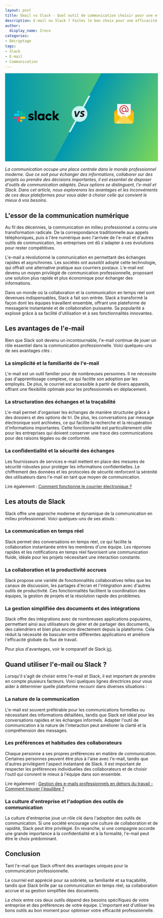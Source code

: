 ```yaml
---
layout: post
title: Email vs Slack - Quel outil de communication choisir pour une efficacité professionnelle maximale ?
description: E-mail ou Slack ? Faites le bon choix pour une efficacité maximale. Découvrez leurs avantages et inconvénients. 
author:
  display_name: Iroco
categories:
- Décryptage
tags:
- Slack
- E-mail
- Communication
---
```

![Illustration de l'article](/images/email-vs-slack/Slack-vs-mail.png)

*La communication occupe une place centrale dans le monde professionnel moderne. Que ce soit pour échanger des informations, collaborer sur des projets ou prendre des décisions importantes, il est essentiel de disposer d'outils de communication adaptés. Deux options se distinguent, l'e-mail et Slack. Dans cet article, nous explorerons les avantages et les inconvénients de ces deux plateformes pour vous aider à choisir celle qui convient le mieux à vos besoins.*

## L'essor de la communication numérique

Au fil des décennies, la communication en milieu professionnel a connu une transformation radicale. De la correspondance traditionnelle aux appels téléphoniques, puis à l'ère numérique avec l'arrivée de l'e-mail et d'autres outils de communication, les entreprises ont dû s'adapter à ces évolutions pour rester compétitives.

L'e-mail a révolutionné la communication en permettant des échanges rapides et asynchrones. Les sociétés ont aussitôt adopté cette technologie, qui offrait une alternative pratique aux courriers postaux. L'e-mail est devenu un moyen privilégié de communication professionnelle, proposant une solution plus rapide et plus économique pour échanger des informations.

Dans un monde où la collaboration et la communication en temps réel sont devenues indispensables, Slack a fait son entrée. Slack a transformé la façon dont les équipes travaillent ensemble, offrant une plateforme de messagerie instantanée et de collaboration puissante. Sa popularité a explosé grâce à sa facilité d'utilisation et à ses fonctionnalités innovantes.

## Les avantages de l'e-mail

Bien que Slack soit devenu un incontournable, l'e-mail continue de jouer un rôle essentiel dans la communication professionnelle. Voici quelques-uns de ses avantages clés :

### La simplicité et la familiarité de l'e-mail

L'e-mail est un outil familier pour de nombreuses personnes. Il ne nécessite pas d'apprentissage complexe, ce qui facilite son adoption par les employés. De plus, le courriel est accessible à partir de divers appareils, offrant une flexibilité optimale pour les professionnels en déplacement.

### La structuration des échanges et la traçabilité

L'e-mail permet d'organiser les échanges de manière structurée grâce à des dossiers et des options de tri. De plus, les conversations par message électronique sont archivées, ce qui facilite la recherche et la récupération d'informations importantes. Cette fonctionnalité est particulièrement utile pour les entreprises qui doivent conserver une trace des communications pour des raisons légales ou de conformité.

### La confidentialité et la sécurité des échanges

Les fournisseurs de services e-mail mettent en place des mesures de sécurité robustes pour protéger les informations confidentielles. Le chiffrement des données et les protocoles de sécurité renforcent la sérénité des utilisateurs dans l'e-mail en tant que moyen de communication.

Lire également : [Comment fonctionne le courrier électronique ?](https://blog.iroco.co/comment-fonctionne-le-courrier-%C3%A9lectronique/)

## Les atouts de Slack

Slack offre une approche moderne et dynamique de la communication en milieu professionnel. Voici quelques-uns de ses atouts :

### La communication en temps réel

Slack permet des conversations en temps réel, ce qui facilite la collaboration instantanée entre les membres d'une équipe. Les réponses rapides et les notifications en temps réel favorisent une communication fluide, idéale pour les projets nécessitant une interaction constante.

### La collaboration et la productivité accrues

Slack propose une variété de fonctionnalités collaboratives telles que les canaux de discussion, les partages d'écran et l'intégration avec d'autres outils de productivité. Ces fonctionnalités facilitent la coordination des équipes, la gestion de projets et la résolution rapide des problèmes.

### La gestion simplifiée des documents et des intégrations

Slack offre des intégrations avec de nombreuses applications populaires, permettant ainsi aux utilisateurs de gérer et de partager des documents, des calendriers et bien plus encore directement depuis la plateforme. Cela réduit la nécessité de basculer entre différentes applications et améliore l'efficacité globale du flux de travail.

Pour plus d'avantages, voir le comparatif de Slack [ici](https://slack.com/intl/fr-fr/why/slack-vs-email).

## Quand utiliser l'e-mail ou Slack ? 

Lorsqu'il s'agit de choisir entre l'e-mail et Slack, il est important de prendre en compte plusieurs facteurs. Voici quelques lignes directrices pour vous aider à déterminer quelle plateforme recourir dans diverses situations :

### La nature de la communication

L'e-mail est souvent préférable pour les communications formelles ou nécessitant des informations détaillées, tandis que Slack est idéal pour les conversations rapides et les échanges informels. Adapter l'outil de communication à la nature de l'interaction peut améliorer la clarté et la compréhension des messages.

### Les préférences et habitudes des collaborateurs

Chaque personne a ses propres préférences en matière de communication. Certaines personnes peuvent être plus à l'aise avec l'e-mail, tandis que d'autres privilégient l'aspect instantané de Slack. Il est important de respecter les préférences individuelles des collaborateurs et de choisir l'outil qui convient le mieux à l'équipe dans son ensemble.

Lire également : [Gestion des e-mails professionnels en dehors du travail - Comment trouver l'équilibre ?](https://blog.iroco.co/mail-dehors-travail/)

### La culture d'entreprise et l'adoption des outils de communication

La culture d'entreprise joue un rôle clé dans l'adoption des outils de communication. Si une société encourage une culture de collaboration et de rapidité, Slack peut être privilégié. En revanche, si une compagnie accorde une grande importance à la confidentialité et à la formalité, l'e-mail peut être le choix prédominant.

## Conclusion

Tant l'e-mail que Slack offrent des avantages uniques pour la communication professionnelle. 

Le courriel est apprécié pour sa sobriété, sa familiarité et sa traçabilité, tandis que Slack brille par sa communication en temps réel, sa collaboration accrue et sa gestion simplifiée des documents. 

Le choix entre ces deux outils dépend des besoins spécifiques de votre entreprise et des préférences de votre équipe. L'important est d'utiliser les bons outils au bon moment pour optimiser votre efficacité professionnelle.
